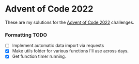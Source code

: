 # Advent of Code 2022

These are my solutions for the [Advent of Code 2022](https://adventofcode.com/2022) challenges.


### Formatting TODO
- [ ] Implement automatic data import via requests
- [x] Make utils folder for various functions I'll use across days.
- [x] Get function timer running.